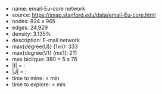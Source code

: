 * name:	email-Eu-core network
* source:	https://snap.stanford.edu/data/email-Eu-core.html
* nodes: 824 x 965
* edges: 24,929
* density: 3.135%
* description: E-mail network
* max{degree(U)} (1xn): 333
* max{degree(V)} (mx1): 211
* max biclique: 380 = 5	x 76
* |I| = : 
* |J| = : 
* time to mine: < min
* time to explore: < min
